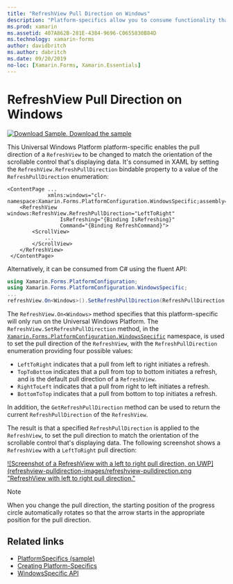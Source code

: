 ```yaml
---
title: "RefreshView Pull Direction on Windows"
description: "Platform-specifics allow you to consume functionality that's only available on a specific platform, without implementing custom renderers or effects. This article explains how to consume the Windows platform-specific that enables the pull direction of a RefreshView to be changed."
ms.prod: xamarin
ms.assetid: 407A862B-281E-4384-9696-C0655830B84D
ms.technology: xamarin-forms
author: davidbritch
ms.author: dabritch
ms.date: 09/20/2019
no-loc: [Xamarin.Forms, Xamarin.Essentials]
---
```


# RefreshView Pull Direction on Windows

[![Download Sample.](~/media/shared/download.png) Download the sample](/samples/xamarin/xamarin-forms-samples/userinterface-platformspecifics)

This Universal Windows Platform platform-specific enables the pull direction of a `RefreshView` to be changed to match the orientation of the scrollable control that's displaying data. It's consumed in XAML by setting the `RefreshView.RefreshPullDirection` bindable property to a value of the `RefreshPullDirection` enumeration:

```xaml
<ContentPage ...
             xmlns:windows="clr-namespace:Xamarin.Forms.PlatformConfiguration.WindowsSpecific;assembly=Xamarin.Forms.Core">
    <RefreshView windows:RefreshView.RefreshPullDirection="LeftToRight"
                 IsRefreshing="{Binding IsRefreshing}"
                 Command="{Binding RefreshCommand}">
        <ScrollView>
            ...
        </ScrollView>
    </RefreshView>
 </ContentPage>
```

Alternatively, it can be consumed from C# using the fluent API:

```csharp
using Xamarin.Forms.PlatformConfiguration;
using Xamarin.Forms.PlatformConfiguration.WindowsSpecific;
...
refreshView.On<Windows>().SetRefreshPullDirection(RefreshPullDirection.LeftToRight);
```

The `RefreshView.On<Windows>` method specifies that this platform-specific will only run on the Universal Windows Platform. The `RefreshView.SetRefreshPullDirection` method, in the [`Xamarin.Forms.PlatformConfiguration.WindowsSpecific`](xref:Xamarin.Forms.PlatformConfiguration.WindowsSpecific) namespace, is used to set the pull direction of the `RefreshView`, with the `RefreshPullDirection` enumeration providing four possible values:

- `LeftToRight` indicates that a pull from left to right initiates a refresh.
- `TopToBottom` indicates that a pull from top to bottom initiates a refresh, and is the default pull direction of a `RefreshView`.
- `RightToLeft` indicates that a pull from right to left initiates a refresh.
- `BottomToTop` indicates that a pull from bottom to top initiates a refresh.

In addition, the `GetRefreshPullDirection` method can be used to return the current `RefreshPullDirection` of the `RefreshView`.

The result is that a specified `RefreshPullDirection` is applied to the `RefreshView`, to set the pull direction to match the orientation of the scrollable control that's displaying data. The following screenshot shows a `RefreshView` with a `LeftToRight` pull direction:

[![Screenshot of a RefreshView with a left to right pull direction, on UWP](refreshview-pulldirection-images/refreshview-pulldirection.png "RefreshView with left to right pull direction."](refreshview-pulldirection-images/refreshview-pulldirection-large.png#lightbox "RefreshView with left to right pull direction")

> [!NOTE]
> When you change the pull direction, the starting position of the progress circle automatically rotates so that the arrow starts in the appropriate position for the pull direction.

## Related links

- [PlatformSpecifics (sample)](/samples/xamarin/xamarin-forms-samples/userinterface-platformspecifics)
- [Creating Platform-Specifics](~/xamarin-forms/platform/platform-specifics/index.md#creating-platform-specifics)
- [WindowsSpecific API](xref:Xamarin.Forms.PlatformConfiguration.WindowsSpecific)